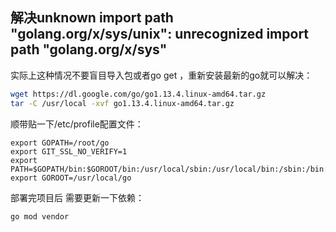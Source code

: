 ## 解决unknown import path "golang.org/x/sys/unix": unrecognized import path "golang.org/x/sys"

实际上这种情况不要盲目导入包或者go get ，重新安装最新的go就可以解决：

```bash
wget https://dl.google.com/go/go1.13.4.linux-amd64.tar.gz
tar -C /usr/local -xvf go1.13.4.linux-amd64.tar.gz
```

顺带贴一下/etc/profile配置文件：

```
export GOPATH=/root/go
export GIT_SSL_NO_VERIFY=1
export PATH=$GOPATH/bin:$GOROOT/bin:/usr/local/sbin:/usr/local/bin:/sbin:/bin:/usr/sbin:/usr/bin:
export GOROOT=/usr/local/go
```

部署完项目后 需要更新一下依赖：

```bash
go mod vendor
```
